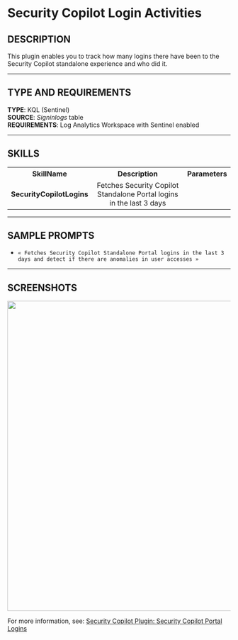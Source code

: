 # Security Copilot Login Activities

## DESCRIPTION
This plugin enables you to track how many logins there have been to the Security Copilot standalone experience and who did it.

---

## TYPE AND REQUIREMENTS
**TYPE**: KQL (Sentinel) <br>
**SOURCE**: _Signinlogs_ table <br>
**REQUIREMENTS**: Log Analytics Workspace with Sentinel enabled 

---

## SKILLS

<table>
  <tbody>
    <tr>
      <th>SkillName</th>
      <th align="center">Description</th>
      <th align="center">Parameters</th>
    </tr>
    <tr>
      <td><b>SecurityCopilotLogins</b></td>
      <td align="center">Fetches Security Copilot Standalone Portal logins in the last 3 days</td>
      <td>
        <ul>
        </ul>
      </td>
    </tr>
  </tbody>
</table>


---

## SAMPLE PROMPTS

- `« Fetches Security Copilot Standalone Portal logins in the last 3 days and detect if there are anomalies in user accesses »`
---

## SCREENSHOTS
<div align="center">
  <img src="https://github.com/mariocuomo/Security-Copilot/blob/main/Images/Community%20Plugins/WatchlistKQL/TrustedUserWatchlist.png" width="700"> </img>
</div>


For more information, see: [Security Copilot Plugin: Security Copilot Portal Logins](https://rodtrent.substack.com/p/copilot-for-security-plugin-copilot)
